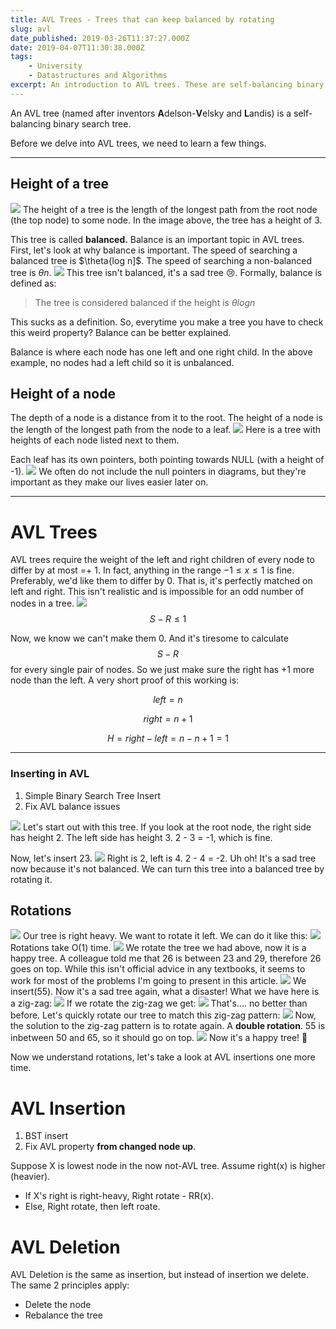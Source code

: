 ```yaml
---
title: AVL Trees - Trees that can keep balanced by rotating
slug: avl
date_published: 2019-03-26T11:37:27.000Z
date: 2019-04-07T11:30:38.000Z
tags: 
    - University
    - Datastructures and Algorithms
excerpt: An introduction to AVL trees. These are self-balancing binary search trees.
---
```


An AVL tree (named after inventors **A**delson-**V**elsky and **L**andis) is a self-balancing binary search tree. 

Before we delve into AVL trees, we need to learn a few things.

---

## Height of a tree
![](/content/images/2019/03/Blank-Diagram-8-.png)
The height of a tree is the length of the longest path from the root node (the top node) to some node. In the image above, the tree has a height of 3. 

This tree is called **balanced.** Balance is an important topic in AVL trees. First, let's look at why balance is important. The speed of searching a balanced tree is $\theta{log n]$. The speed of searching a non-balanced tree is $\theta{n}$.
![](/content/images/2019/03/Blank-Diagram-9-.png)
This tree isn't balanced, it's a sad tree 😢. Formally, balance is defined as:

> The tree is considered balanced if the height is $\theta{log n}$

This sucks as a definition. So, everytime you make a tree you have to check this weird property? Balance can be better explained.

Balance is where each node has one left and one right child. In the above example, no nodes had a left child so it is unbalanced.

## Height of a node

The depth of a node is a distance from it to the root. The height of a node is the length of the longest path from the node to a leaf. 
![](/content/images/2019/03/Blank-Diagram-10-.png)
Here is a tree with heights of each node listed next to them. 

Each leaf has its own pointers, both pointing towards NULL (with a height of -1).
![](/content/images/2019/03/Blank-Diagram-11-.png)
We often do not include the null pointers in diagrams, but they're important as they make our lives easier later on.

---

# AVL Trees

AVL trees require the weight of the left and right children of every node to differ by at most =+ 1. In fact, anything in the range $-1 \le x \le 1$ is fine. Preferably, we'd like them to differ by 0. That is, it's perfectly matched on left and right. This isn't realistic and is impossible for an odd number of nodes in a tree.
![](/content/images/2019/03/Blank-Diagram-12--1.png)
$$S - R \le 1$$

Now, we know we can't make them 0. And it's tiresome to calculate $$S-R$$ for every single pair of nodes. So we just make sure the right has +1 more node than the left. A very short proof of this working is:

$$ left = n$$

$$ right = n + 1$$

$$H = right - left = n - n + 1 = 1$$

---

### Inserting in AVL

1. Simple Binary Search Tree Insert
2. Fix AVL balance issues

![](/content/images/2019/03/Blank-Diagram-13--1.png)
Let's start out with this tree. If you look at the root node, the right side has height 2. The left side has height 3. 2 - 3 = -1, which is fine.

Now, let's insert 23.
![](/content/images/2019/03/Blank-Diagram-14--1.png)
Right is 2, left is 4. 2 - 4 = -2. Uh oh! It's a sad tree now because it's not balanced. We can turn this tree into a balanced tree by rotating it.

## Rotations
![](/content/images/2019/03/Blank-Diagram-15-.png)
Our tree is right heavy. We want to rotate it left. We can do it like this:
![](/content/images/2019/03/Blank-Diagram-16-.png)
Rotations take O(1) time. 
![](/content/images/2019/03/Blank-Diagram-17-.png)
We rotate the tree we had above, now it is a happy tree. A colleague told me that 26 is between 23 and 29, therefore 26 goes on top. While this isn't official advice in any textbooks, it seems to work for most of the problems I'm going to present in this article.
![](/content/images/2019/03/Blank-Diagram-18-.png)
We insert(55). Now it's a sad tree again, what a disaster! What we have here is a zig-zag:
![](/content/images/2019/03/Blank-Diagram-19-.png)
If we rotate the zig-zag we get:
![](/content/images/2019/03/Blank-Diagram-20-.png)
That's.... no better than before. Let's quickly rotate our tree to match this zig-zag pattern:
![](/content/images/2019/03/Blank-Diagram-21-.png)
Now, the solution to the zig-zag pattern is to rotate again. A **double rotation**. 55 is inbetween 50 and 65, so it should go on top.
![](/content/images/2019/03/Blank-Diagram-22-.png)
Now it's a happy tree! 🌴

Now we understand rotations, let's take a look at AVL insertions one more time.

# AVL Insertion

1. BST insert
2. Fix AVL property **from changed node up**.

Suppose X is lowest node in the now not-AVL tree. Assume right(x) is higher (heavier). 

- If X's right is right-heavy, Right rotate - RR(x).
- Else, Right rotate, then left roate. 

# AVL Deletion

AVL Deletion is the same as insertion, but instead of insertion we delete. The same 2 principles apply:

- Delete the node
- Rebalance the tree
